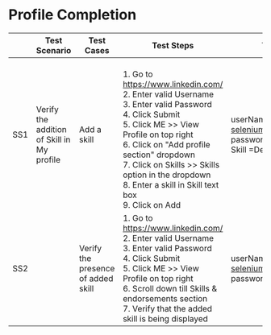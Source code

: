 # Profile Completion
|     	| Test Scenario                              	| Test Cases                         	| Test Steps                                                                                                                                                                                                                                                                                                                                                       	| Test Data                                                          	| Expected Result                                                                                                          	|
|-----	|--------------------------------------------	|------------------------------------	|-------------------------------------------------------------------------------------------------------------------------------------------------------------------------------------------------------------------------------------------------------------------------------------------------------------------------------------------------------------------------------------------	|------------------------|-----------------------------------------------------------------------------	|
| SS1 	| Verify the addition of Skill in My profile 	| Add a skill                        	| <br> 1. Go to https://www.linkedin.com/ <br>     2. Enter valid Username<br>     3. Enter valid Password <br>     4. Click Submit<br>     5. Click ME >> View Profile on top right <br>     6. Click on "Add profile section" dropdown<br>     7. Click on Skills >> Skills option in the dropdown<br>     8. Enter a skill in Skill text box<br>     9. Click on Add 	| userName = selenium173@gmail.com, password =   *******, Skill =Dev 	| 1. Login should be Successful and user should be   redirected to Home page.<br>     2. User should be able to add skill. 	|
| SS2 	|                                            	| Verify the presence of added skill 	| 1. Go to https://www.linkedin.com/ <br>     2. Enter valid Username<br>     3. Enter valid Password <br>     4. Click Submit<br>     5. Click ME >> View Profile on top right <br>     6. Scroll down till Skills & endorsements section<br>     7. Verify that the added skill is being displayed                                                               	| userName = selenium173@gmail.com, password =   *******             	| 1. Skill "Dev" should be displayed under   Skills & endorsements section                                                 	|

